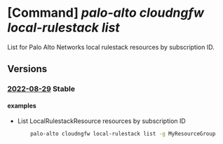 # [Command] _palo-alto cloudngfw local-rulestack list_

List for Palo Alto Networks local rulestack resources by subscription ID.

## Versions

### [2022-08-29](/Resources/mgmt-plane/L3N1YnNjcmlwdGlvbnMve30vcHJvdmlkZXJzL3BhbG9hbHRvbmV0d29ya3MuY2xvdWRuZ2Z3L2xvY2FscnVsZXN0YWNrcw==/2022-08-29.xml) **Stable**

<!-- mgmt-plane /subscriptions/{}/providers/paloaltonetworks.cloudngfw/localrulestacks 2022-08-29 -->
<!-- mgmt-plane /subscriptions/{}/resourcegroups/{}/providers/paloaltonetworks.cloudngfw/localrulestacks 2022-08-29 -->

#### examples

- List LocalRulestackResource resources by subscription ID
    ```bash
        palo-alto cloudngfw local-rulestack list -g MyResourceGroup
    ```

